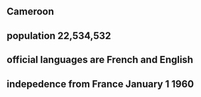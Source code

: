 ## Cameroon
## population 22,534,532

## official languages are French and English

## indepedence from France January 1 1960
